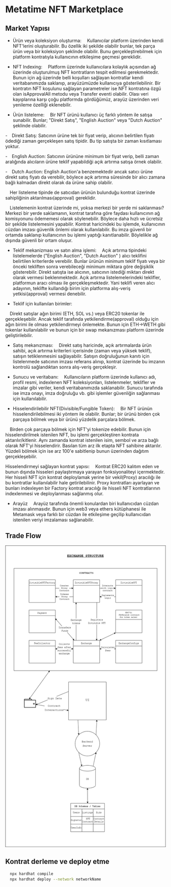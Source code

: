 # Metatime NFT Marketplace

## Market Yapısı

* Ürün veya koleksiyon oluşturma:
&emsp;Kullanıcılar platform üzerinden kendi NFT'lerini oluşturabilir. Bu özellik iki şekilde olabilir bunlar, tek parça ürün veya bir koleksiyon şeklinde olabilir. Bunu gerçekleştirebilmek için platform kontratıyla kullanıcının etkileşime geçmesi gereklidir.

* NFT Indexing: 
&emsp;Platform üzerinde kullanıcılara kolaylık açısından ağ üzerinde oluşturulmuş NFT kontratların tespit edilmesi gerekmektedir. Bunun için ağ üzerinde belli koşulları sağlayan kontratlar kendi veritabanımızda saklanıp, arayüzümüzde kullanıcıya gösterilebilinir. Bir kontratın NFT koşulunu sağlayan parametreler ise NFT kontratına özgü olan isApprovalAll metodu veya Transfer eventi olabilir. Olası veri kayıplarına karşı çoğu platformda gördüğümüz, arayüz üzerinden veri yenileme özelliği eklenebilir.

* Ürün listeleme:
&emsp;Bir NFT ürünü kullanıcı üç farklı yöntem ile satışa sunabilir. Bunlar; "Direkt Satış", "English Auction" veya "Dutch Auction" şeklinde olabilir.

-&emsp;Direkt Satış: Satıcının ürüne tek bir fiyat verip, alıcının belirtilen fiyatı ödediği zaman gerçekleşen satış tipidir. Bu tip satışta bir zaman kısıtlaması yoktur.

-&emsp;English Auction: Satıcının ürününe minimum bir fiyat verip, belli zaman aralığında alıcıların ürüne teklif yapabildiği açık artırma satışa örnek olabilir.

-&emsp;Dutch Auction: English Auction'a benzemektedir ancak satıcı ürüne direkt satış fiyatı da verebilir, böylece açık artırma süresinde bir alıcı zamana bağlı kalmadan direkt olarak da ürüne sahip olabilir.

&emsp;Her listeleme tipinde de satıcıdan ürünün bulunduğu kontrat üzerinde sahipliğinin aktarılması(approval) gereklidir.

&emsp;Listelemenin kontrat üzerinde mi, yoksa merkezi bir yerde mi saklanması?
Merkezi bir yerde saklamanın, kontrat tarafına göre faydası kullanıcının ağ komisyonunu ödememesi olarak söylenebilir. Böylece daha hızlı ve ücretsiz bir şekilde listelemesini yapabilir. Kontrat haricindeki bu işlemde, kullanıcının cüzdan imzası güvenlik önlemi olarak kullanılabilir. Bu imza güvenli bir ortamda saklanıp kullanıcının bu işlemi yaptığı kanıtlanabilir. Böylelikle ağ dışında güvenli bir ortam oluşur. 

* Teklif mekanizması ve satın alma işlemi:
&emsp;Açık artırma tipindeki listelemelerde ("English Auction", "Dutch Auction" ) alıcı teklifini belirtilen kriterlerde verebilir. Bunlar ürünün minimum teklif fiyatı veya bir önceki tekliften sonra verebileceği minimum miktara göre değişiklik gösterebilir. Direkt satışta ise alıcının, satıcının istediği miktarı direkt olarak vermesi beklenmektedir. Açık artırma listelemelerindeki teklifler, platformun aracı olması ile gerçekleşmektedir. Yani teklifi veren alıcı adayının, teklifte kullandığı birim için platforma alış-veriş yetkisi(approval) vermesi denebilir.

* Teklif için kullanılan birimler:

&emsp;Direkt satışlar ağın birimi (ETH, SOL vs.) veya ERC20 tokenlar ile gerçekleşebilir. Ancak teklif tarafında yetkilendirme(approval) olduğu için ağın birimi ile olması yetkilendirmeyi önlemekte. Bunun için ETH->WETH gibi tokenlar kullanılabilir ve bunun için bir swap mekanızması platform üzerinde geliştirilebilir.

* Satış mekanızması:
&emsp;Direkt satış haricinde, açık artırmalarda ürün sahibi, açık artırma kriterleri içerisinde (zaman veya yüksek teklif), satışın tetiklenmesini sağlayabilir. Satışın doğruluğunun kanıtı için listelenmede satıcının imzası referans alınıp, kontrat üzerinde bu imzanın kontrolü sağlandıktan sonra alış-veriş gerçekleşir.

* Sunucu ve veritabanı:
&emsp;Kullanıcıların platform üzerinde kullanıcı adı, profil resmi, indexlenen NFT koleksiyonları, listelenmeler, teklifler ve imzalar gibi veriler, kendi veritabanımızda saklanabilir. Sunucu tarafında ise imza onayı, imza doğruluğu vb. gibi işlemler güvenliğin sağlanması için kullanılabilir.

* Hisselendirilebilir NFT(Divisible/Fungible Token):
&emsp;Bir NFT ürünün hisselendirilebilmesi iki yöntem ile olabilir. Bunlar; bir ürünü birden çok parçaya bölmek veya bir ürünü yüzdelik parçalara bölmek. 

&emsp;Birden çok parçaya bölmek için NFT'yi tokenize edebilir. Bunun için hisselendirilmek istenilen NFT, bu işlemi gerçekleştiren kontrata aktarılır/kitlenir. Aynı zamanda kontrat istenilen isim, sembol ve arza bağlı olarak NFT'yi hisselendirir. Basılan tüm arz ilk etapta NFT sahibine aktarılır.
Yüzdeli bölmek için ise arz 100'e sabitlenip bunun üzerinden dağıtım gerçekleşebilir.

Hisselendirmeyi sağlayan kontrat yapısı:
&emsp;Kontrat ERC20 kalıtım eden ve bunun dışında hisseleri paylaştırmaya yarayan fonksiyonaliteyi içermektedir. Her hisseli NFT için kontrat deploylamak yerine bir vekil(Proxy) aracılığı ile bu kontratlar kullanılabilir hale getirilebilinir. Proxy kontratları ayarlayan ve bunları indexleyen bir Factory kontrat aracılığı ile hisseli NFT kontratlarının indexlenmesi ve deploylanması sağlanmış olur.

* Arayüz
&emsp;Arayüz tarafında önemli konulardan biri kullanıcıdan cüzdan imzası alınmasıdır. Bunun için web3 veya ethers kütüphanesi ile Metamask veya farklı bir cüzdan ile etkileşime geçilip kullanıcıdan istenilen veriyi imzalaması sağlanabilir.

## Trade Flow
![Marketplace Flow](/resources/marketplace-flow.png "Marketplace Trade Flow")


## Kontrat derleme ve deploy etme

```bash
  npx hardhat compile
  npx hardhat deploy --network networkName
```
    